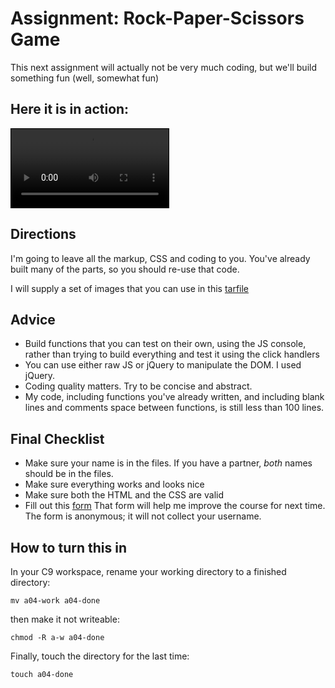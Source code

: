 # Assignment: Rock-Paper-Scissors Game

This next assignment will actually not be very much coding, but we'll
build something fun (well, somewhat fun)

## Here it is in action:

<video controls style="width:50%;border:1px solid black">
    <source src="rps.mp4" type="video/mp4">
    Your browser doesn't support the video tag
</video>

## Directions

I'm going to leave all the markup, CSS and coding to you. You've already
built many of the parts, so you should re-use that code.

I will supply a set of images that you can use in this
[tarfile](../../downloads/rps-images.tar)

## Advice

* Build functions that you can test on their own, using the JS console,
rather than trying to build everything and test it using the click
handlers
* You can use either raw JS or jQuery to manipulate the DOM. I used
jQuery.
* Coding quality matters. Try to be concise and abstract.
* My code, including functions you've already written, and including blank
lines and comments space between functions, is still less than 100 lines.

## Final Checklist

* Make sure your name is in the files. If you have a partner, *both* names should be in the files.
* Make sure everything works and looks nice
* Make sure both the HTML and the CSS are valid
* Fill out this [form](https://docs.google.com/a/wellesley.edu/forms/d/e/1FAIpQLSeIpFl9SBREEkdWU2_xQmpkeGUl3B31zmnrMpfl7Vj9zpy0XQ/viewform)
That form will help me improve the course for next time. The form is anonymous; it will not collect your username.

## How to turn this in

In your C9 workspace, rename your working directory to a finished directory:

`mv a04-work a04-done`

then make it not writeable:

`chmod -R a-w a04-done`

Finally, touch the directory for the last time:

`touch a04-done`

